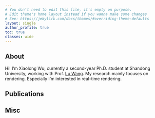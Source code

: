 ```yaml
---
# You don't need to edit this file, it's empty on purpose.
# Edit theme's home layout instead if you wanna make some changes
# See: https://jekyllrb.com/docs/themes/#overriding-theme-defaults
layout: single
author_profile: true
toc: true
classes: wide
---
```


## About
Hi! I’m Xiaolong Wu, currently a second-year Ph.D. student at Shandong University, working with Prof. [Lu Wang](https://wanglusdu.github.io/). My research mainly focuses on rendering. Especially I’m interested in real-time rendering.
## Publications

## Misc